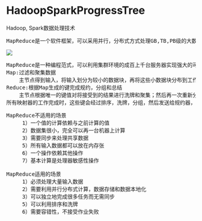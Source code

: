 # HadoopSparkProgressTree
Hadoop, Spark数据处理技术

<pre>
MapReduce是一个软件框架，可以采用并行，分布式方式处理GB,TB,PB级的大数据集，同时它也是一个在商用服务器集群之上完成大规模数据处理的执行框架。
</pre>

![](https://i.imgur.com/8qmivRo.jpg)

<pre>
MapReduce是一种编程范式，可以利用集群环境的成百上千台服务器实现强大的可伸缩性，
Map:过滤和聚集数据
    主节点得到输入，将输入划分为较小的数据块，再将这些小数据块分布到工作节点（从节点），工作节点对各个数据块应用相同的转换函数，然后再将结果传回到主节点 
Reduce:根据Map生成的键完成规约，分组和总结
    主节点根据唯一的键值对将接受到的结果进行洗牌和聚集；然后再一次重新分布到工作节点，通过另一类转换函数组合这些值。
所有映射器的工作完成时，这些键会经过排序，洗牌，分组，然后发送给规约器，最后规约器将生成所需的输出	 
</pre>

<pre>
MapReduce不适用的场景
     1）一个值的计算依赖与之前计算的值
	 2）数据集很小，完全可以再一台机器上计算
	 3）需要同步来处理共享数据
	 5）所有输入数据都可以放在内存张
	 6）一个操作依赖其他操作
	 7）基本计算是处理器敏感性操作
	 
MapReduce适用的场景
     1）必须处理大量输入数据
     2）需要利用并行分布式计算，数据存储和数据本地化
     3）可以独立地完成很多任务而无需同步
     5）可以利用排序和洗牌
     6）需要容错性，不接受作业失败	
</pre>